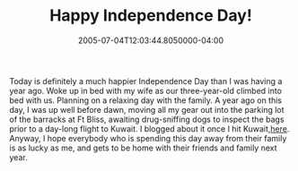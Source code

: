 ﻿---
title: Happy Independence Day!
date: "2005-07-04T12:03:44.8050000-04:00"
description: Today is definitely a much happier Independence Day than I was having a year ago. Woke up in bed with my wife as our three-year-old climbed into bed with us. Planning on a relaxing day with the family.
featuredImage: img/9312-featured.png
---

Today is definitely a much happier Independence Day than I was having a year ago. Woke up in bed with my wife as our three-year-old climbed into bed with us. Planning on a relaxing day with the family. A year ago on this day, I was up well before dawn, moving all my gear out into the parking lot of the barracks at Ft Bliss, awaiting drug-sniffing dogs to inspect the bags prior to a day-long flight to Kuwait. I blogged about it once I hit Kuwait,[here](http://armyadvice.org/armysteve/archive/2004/07/06/301.aspx). Anyway, I hope everybody who is spending this day away from their family is as lucky as me, and gets to be home with their friends and family next year.

